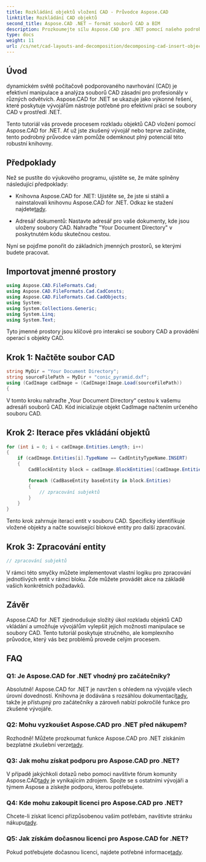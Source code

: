 ```yaml
---
title: Rozkládání objektů vložení CAD - Průvodce Aspose.CAD
linktitle: Rozkládání CAD objektů
second_title: Aspose.CAD .NET – formát souborů CAD a BIM
description: Prozkoumejte sílu Aspose.CAD pro .NET pomocí našeho podrobného průvodce rozkladem objektů CAD vkládání.
type: docs
weight: 11
url: /cs/net/cad-layouts-and-decomposition/decomposing-cad-insert-objects/
---
```

## Úvod

dynamickém světě počítačově podporovaného navrhování (CAD) je efektivní manipulace a analýza souborů CAD zásadní pro profesionály v různých odvětvích. Aspose.CAD for .NET se ukazuje jako výkonné řešení, které poskytuje vývojářům nástroje potřebné pro efektivní práci se soubory CAD v prostředí .NET.

Tento tutoriál vás provede procesem rozkladu objektů CAD vložení pomocí Aspose.CAD for .NET. Ať už jste zkušený vývojář nebo teprve začínáte, tento podrobný průvodce vám pomůže odemknout plný potenciál této robustní knihovny.

## Předpoklady

Než se pustíte do výukového programu, ujistěte se, že máte splněny následující předpoklady:

-  Knihovna Aspose.CAD for .NET: Ujistěte se, že jste si stáhli a nainstalovali knihovnu Aspose.CAD for .NET. Odkaz ke stažení najdete[tady](https://releases.aspose.com/cad/net/).

- Adresář dokumentů: Nastavte adresář pro vaše dokumenty, kde jsou uloženy soubory CAD. Nahraďte "Your Document Directory" v poskytnutém kódu skutečnou cestou.

Nyní se pojďme ponořit do základních jmenných prostorů, se kterými budete pracovat.

## Importovat jmenné prostory

```csharp
using Aspose.CAD.FileFormats.Cad;
using Aspose.CAD.FileFormats.Cad.CadConsts;
using Aspose.CAD.FileFormats.Cad.CadObjects;
using System;
using System.Collections.Generic;
using System.Linq;
using System.Text;
```

Tyto jmenné prostory jsou klíčové pro interakci se soubory CAD a provádění operací s objekty CAD.

## Krok 1: Načtěte soubor CAD

```csharp
string MyDir = "Your Document Directory";
string sourceFilePath = MyDir + "conic_pyramid.dxf";
using (CadImage cadImage = (CadImage)Image.Load(sourceFilePath))
{
```

V tomto kroku nahraďte „Your Document Directory“ cestou k vašemu adresáři souborů CAD. Kód inicializuje objekt CadImage načtením určeného souboru CAD.

## Krok 2: Iterace přes vkládání objektů

```csharp
for (int i = 0; i < cadImage.Entities.Length; i++)
{
    if (cadImage.Entities[i].TypeName == CadEntityTypeName.INSERT)
    {
        CadBlockEntity block = cadImage.BlockEntities[(cadImage.Entities[i] as CadInsertObject).Name];

        foreach (CadBaseEntity baseEntity in block.Entities)
        {
            // zpracování subjektů
        }
    }
}
```

Tento krok zahrnuje iteraci entit v souboru CAD. Specificky identifikuje vložené objekty a načte související blokové entity pro další zpracování.

## Krok 3: Zpracování entity

```csharp
// zpracování subjektů
```

V rámci této smyčky můžete implementovat vlastní logiku pro zpracování jednotlivých entit v rámci bloku. Zde můžete provádět akce na základě vašich konkrétních požadavků.

## Závěr

Aspose.CAD for .NET zjednodušuje složitý úkol rozkladu objektů CAD vkládání a umožňuje vývojářům vylepšit jejich možnosti manipulace se soubory CAD. Tento tutoriál poskytuje stručného, ale komplexního průvodce, který vás bez problémů provede celým procesem.

## FAQ

### Q1: Je Aspose.CAD for .NET vhodný pro začátečníky?

 Absolutně! Aspose.CAD for .NET je navržen s ohledem na vývojáře všech úrovní dovedností. Knihovna je dodávána s rozsáhlou dokumentací[tady](https://reference.aspose.com/cad/net/), takže je přístupný pro začátečníky a zároveň nabízí pokročilé funkce pro zkušené vývojáře.

### Q2: Mohu vyzkoušet Aspose.CAD pro .NET před nákupem?

 Rozhodně! Můžete prozkoumat funkce Aspose.CAD pro .NET získáním bezplatné zkušební verze[tady](https://releases.aspose.com/).

### Q3: Jak mohu získat podporu pro Aspose.CAD pro .NET?

 V případě jakýchkoli dotazů nebo pomoci navštivte fórum komunity Aspose.CAD[tady](https://forum.aspose.com/c/cad/19) je vynikajícím zdrojem. Spojte se s ostatními vývojáři a týmem Aspose a získejte podporu, kterou potřebujete.

### Q4: Kde mohu zakoupit licenci pro Aspose.CAD pro .NET?

Chcete-li získat licenci přizpůsobenou vašim potřebám, navštivte stránku nákupu[tady](https://purchase.aspose.com/buy).

### Q5: Jak získám dočasnou licenci pro Aspose.CAD for .NET?

 Pokud potřebujete dočasnou licenci, najdete potřebné informace[tady](https://purchase.aspose.com/temporary-license/).